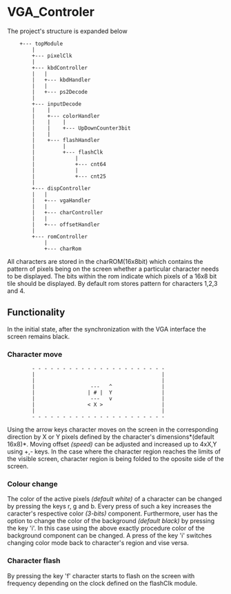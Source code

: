 # VGA_Controler

The project's structure is expanded below

        +--- topModule      
            |
            +--- pixelClk            
            |
            +--- kbdController    
            |   |
            |   +--- kbdHandler   
            |   |
            |   +--- ps2Decode    
            |
            +--- inputDecode  
            |    | 
            |    +--- colorHandler
            |    |    |
            |    |    +--- UpDownCounter3bit 
            |    |
            |    +--- flashHandler  
            |         |
            |         +--- flashClk 
            |             |
            |             +--- cnt64 
            |             |
            |             +--- cnt25 
            |
            +--- dispController
            |   |
            |   +--- vgaHandler
            |   |
            |   +--- charController
            |   |
            |   +--- offsetHandler
            |
            +--- romController 
                |
                +--- charRom             
    
   
All characters are stored in the charROM(16x8bit) which contains the pattern of pixels being on the screen whether a particular character needs to be displayed. The bits within the rom indicate which pixels of a 16x8 bit tile should be displayed. By default rom stores pattern for characters 1,2,3 and 4.

## Functionality 
In the initial state, after the synchronization with the VGA interface the screen remains black. 

### Character move

			- - - - - - - - - - - - - - - - - - - - - -
			|                                         |
			|                                         |
			|                  ---   ^                |
			|                 | # |  Y                |
			|                  ---   v                |
			|                 < X >                   |
			|                                         |
			- - - - - - - - - - - - - - - - - - - - - -

Using the arrow keys character moves on the screen in the corresponding direction by X or Y pixels defined by the character's dimensions*(default 16x8)*. Moving offset *(speed)* can be adjusted and increased up to 4xX,Y using +,- keys. In the case where the character region reaches the limits of the visible screen, character region is being  folded to the oposite side of the screen.

### Colour change
The color of the active pixels *(default white)* of a character can be changed by pressing the keys r, g and b. Every press of such a key increases the caracter's respective color *(3-bits)* component. Furthermore, user has the option to change the color of the background *(default black)* by pressing the key 'i'. In this case using the above exactly procedure color of the background component can be changed. A press of the key 'i' switches changing color mode back to character's region and vise versa.
 
### Character flash
By pressing the key 'f' character starts to flash on the screen with frequency depending on the clock defined on the flashClk module.

